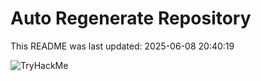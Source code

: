 # Auto Regenerate Repository

This README was last updated: 2025-06-08 20:40:19

 ![TryHackMe](https://tryhackme.com/badge/533634)